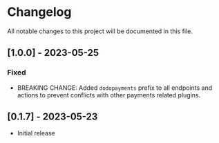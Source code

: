 # Changelog

All notable changes to this project will be documented in this file.

## [1.0.0] - 2023-05-25

### Fixed

- BREAKING CHANGE: Added `dodopayments` prefix to all endpoints and actions to prevent conflicts with other payments related plugins.

## [0.1.7] - 2023-05-23

- Initial release


